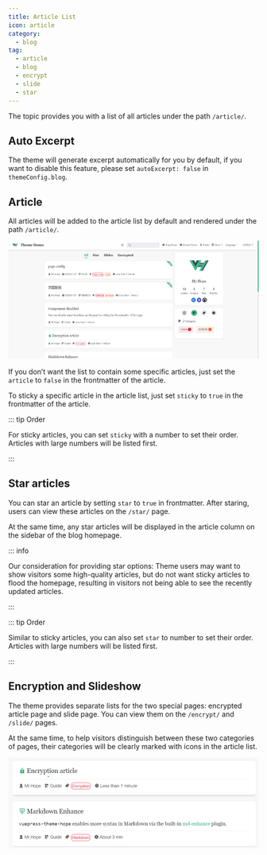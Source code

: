 ```yaml
---
title: Article List
icon: article
category:
  - blog
tag:
  - article
  - blog
  - encrypt
  - slide
  - star
---
```


The topic provides you with a list of all articles under the path `/article/`.

## Auto Excerpt

The theme will generate excerpt automatically for you by default, if you want to disable this feature, please set `autoExcerpt: false` in `themeConfig.blog`.

## Article

All articles will be added to the article list by default and rendered under the path `/article/`.

![Article list](./assets/article.png)

If you don’t want the list to contain some specific articles, just set the `article` to `false` in the frontmatter of the article.

To sticky a specific article in the article list, just set `sticky` to `true` in the frontmatter of the article.

::: tip Order

For sticky articles, you can set `sticky` with a number to set their order. Articles with large numbers will be listed first.

:::

## Star articles

You can star an article by setting `star` to `true` in frontmatter. After staring, users can view these articles on the `/star/` page.

At the same time, any star articles will be displayed in the article column on the sidebar of the blog homepage.

::: info

Our consideration for providing star options: Theme users may want to show visitors some high-quality articles, but do not want sticky articles to flood the homepage, resulting in visitors not being able to see the recently updated articles.

:::

::: tip Order

Similar to sticky articles, you can also set `star` to number to set their order. Articles with large numbers will be listed first.

:::

## Encryption and Slideshow

The theme provides separate lists for the two special pages: encrypted article page and slide page. You can view them on the `/encrypt/` and `/slide/` pages.

At the same time, to help visitors distinguish between these two categories of pages, their categories will be clearly marked with icons in the article list.

![Category Tips](./assets/icon-type.png)
